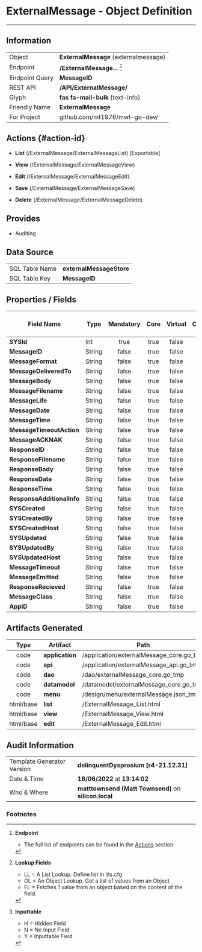 # **ExternalMessage** - Object Definition
---
##  Information
|   |   |
|---|---|
|Object         |**ExternalMessage** (externalmessage) |
|Endpoint 	    |**/ExternalMessage...** [^1]|
|Endpoint Query |**MessageID**|
|REST API|**/API/ExternalMessage/**|
Glyph|**fas fa-mail-bulk** (text-info)
Friendly Name|**ExternalMessage**|
|For Project    |github.com/mt1976/mwt-go-dev/|

##  Actions {#action-id}
* **List** (/ExternalMessage/ExternalMessageList) [Exportable]
* **View** (/ExternalMessage/ExternalMessageView)
* **Edit** (/ExternalMessage/ExternalMessageEdit)
* **Save** (/ExternalMessage/ExternalMessageSave)

* **Delete** (/ExternalMessage/ExternalMessageDelete)







##  Provides


* Auditing 




##  Data Source 
|   |   |
|---|---|
SQL Table Name       | **externalMessageStore**
SQL Table Key | **MessageID**



##  Properties / Fields
| Field Name| Type | Mandatory | Core | Virtual | Overide | Lookup [^2]| Lookup Object      | Lookup Field Source         | Lookup Return Value                | Inputable [^3]|DB Column|Default Value| No Change | Callout | Internal |
| -- | --  | :--: | :--: | :--: |:--: |:--: |:--: |-- |-- |:--: |-- | --| :--: | :--: | :--: |
|**SYSId**|Int|true|true|false|false|||||NH|_id|0|false|false|true|
|**MessageID**|String|false|true|false|false|||||Y|messageID||false|false|false|
|**MessageFormat**|String|false|true|false|false|||||Y|messageFormat||false|false|false|
|**MessageDeliveredTo**|String|false|true|false|false|||||Y|messageDeliveredTo||false|false|false|
|**MessageBody**|String|false|true|false|false|||||Y|messageBody||false|false|false|
|**MessageFilename**|String|false|true|false|false|||||Y|messageFilename||false|false|false|
|**MessageLife**|String|false|true|false|false|||||Y|messageLife||false|false|false|
|**MessageDate**|String|false|true|false|false|||||Y|messageDate||false|false|false|
|**MessageTime**|String|false|true|false|false|||||Y|messageTime||false|false|false|
|**MessageTimeoutAction**|String|false|true|false|false|||||Y|messageTimeoutAction||false|false|false|
|**MessageACKNAK**|String|false|true|false|false|||||Y|messageACKNAK||false|false|false|
|**ResponseID**|String|false|true|false|false|||||Y|responseID||false|false|false|
|**ResponseFilename**|String|false|true|false|false|||||Y|responseFilename||false|false|false|
|**ResponseBody**|String|false|true|false|false|||||Y|responseBody||false|false|false|
|**ResponseDate**|String|false|true|false|false|||||Y|responseDate||false|false|false|
|**ResponseTime**|String|false|true|false|false|||||Y|responseTime||false|false|false|
|**ResponseAdditionalInfo**|String|false|true|false|false|||||Y|responseAdditionalInfo||false|false|false|
|**SYSCreated**|String|false|true|false|false|||||NH|_created||false|false|true|
|**SYSCreatedBy**|String|false|true|false|false|||||NH|_createdBy||false|false|true|
|**SYSCreatedHost**|String|false|true|false|false|||||NH|_createdHost||false|false|true|
|**SYSUpdated**|String|false|true|false|false|||||NH|_updated||false|false|true|
|**SYSUpdatedBy**|String|false|true|false|false|||||NH|_updatedBy||false|false|true|
|**SYSUpdatedHost**|String|false|true|false|false|||||NH|_updatedHost||false|false|true|
|**MessageTimeout**|String|false|true|false|false|||||Y|messageTimeout||false|false|false|
|**MessageEmitted**|String|false|true|false|false|||||Y|messageEmitted||false|false|false|
|**ResponseRecieved**|String|false|true|false|false|||||Y|responseRecieved||false|false|false|
|**MessageClass**|String|false|true|false|false|||||Y|messageClass||false|false|false|
|**AppID**|String|false|true|false|false|||||Y|appID||false|false|false|


##  Artifacts Generated
| Type | Artifact | Path|
| :--: | -- | -- |
| code | **application** | /application/externalMessage_core.go_tmp |
| code | **api** | /application/externalMessage_api.go_tmp |
| code | **dao** | /dao/externalMessage_core.go_tmp |
| code | **datamodel** | /datamodel/externalMessage_core.go_tmp |
| code | **menu** | /design/menu/externalMessage.json_tmp |
| html/base | **list** | /ExternalMessage_List.html |
| html/base | **view** | /ExternalMessage_View.html |
| html/base | **edit** | /ExternalMessage_Edit.html |


## Audit Information
|   |   |
|---|---|
Template Generator Version   | **delinquentDysprosium [r4-21.12.31]**
Date & Time		     | **16/06/2022** at **13:14:02**
Who & Where		     | **matttownsend (Matt Townsend)** on **silicon.local**

### Footnotes
[^1]: **Endpoint**
    * The full list of endpoints can be found in the [Actions](#action-id) section
[^2]: **Lookup Fields**
    * LL = A List Lookup. Define list in lits.cfg
    * OL = An Object Lookup. Get a list of values from an Object
    * FL = Fetches 1 value from an object based on the content of the field. 
[^3]: **Inputtable**   
    * H = Hidden Field
    * N = No Input Field
    * Y = Inputtable Field